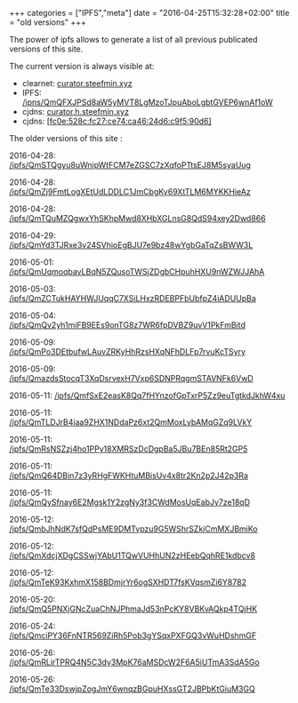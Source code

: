 +++
categories = ["IPFS","meta"]
date = "2016-04-25T15:32:28+02:00"
title = "old versions"
+++

The power of ipfs allows to generate a list of all previous publicated versions of this site. 

The current version is always visible at:

-	clearnet: [curator.steefmin.xyz](http://curator.steefmin.xyz)
-	IPFS: [/ipns/QmQFXJPSd8aW5yMVT8LgMzoTJpuAboLgbtGVEP6wnAf1oW](http://ipfs.io/ipns/QmQFXJPSd8aW5yMVT8LgMzoTJpuAboLgbtGVEP6wnAf1oW)
-	cjdns: [curator.h.steefmin.xyz](http://curator.h.steefmin.xyz)
-   cjdns: [[fc0e:528c:fc27:ce74:ca46:24d6:c9f5:90d6]](http://[fc0e:528c:fc27:ce74:ca46:24d6:c9f5:90d6]/)

The older versions of this site :

2016-04-28: [/ipfs/QmSTQgyu8uWnipWtFCM7eZGSC7zXqfoPTtsEJ8M5syaUug](http://ipfs.io/ipfs/QmSTQgyu8uWnipWtFCM7eZGSC7zXqfoPTtsEJ8M5syaUug)

2016-04-28: [/ipfs/QmZj9FmtLogXEtUdLDDLC1JmCbgKy69XtTLM6MYKKHieAz](http://ipfs.io/ipfs/QmZj9FmtLogXEtUdLDDLC1JmCbgKy69XtTLM6MYKKHieAz)

2016-04-28: [/ipfs/QmTQuMZQgwxYhSKhpMwd8XHbXGLnsG8QdS94xey2Dwd866](http://ipfs.io/ipfs/QmTQuMZQgwxYhSKhpMwd8XHbXGLnsG8QdS94xey2Dwd866)

2016-04-29: [/ipfs/QmYd3TJRxe3v24SVhioEgBJU7e9bz48wYgbGaTqZsBWW3L](http://ipfs.io/ipfs/QmYd3TJRxe3v24SVhioEgBJU7e9bz48wYgbGaTqZsBWW3L)

2016-05-01: [/ipfs/QmUqmoqbavLBqN5ZQusoTWSjZDgbCHpuhHXU9nWZWJJAhA](http://ipfs.io/ipfs/QmUqmoqbavLBqN5ZQusoTWSjZDgbCHpuhHXU9nWZWJJAhA)

2016-05-03: [/ipfs/QmZCTukHAYHWJUqqC7XSiLHxzRDEBPFbUbfpZ4iADUUpBa](http://ipfs.io/ipfs/QmZCTukHAYHWJUqqC7XSiLHxzRDEBPFbUbfpZ4iADUUpBa)

2016-05-04: [/ipfs/QmQv2yh1miFB9EEs9onTG8z7WR6fpDVBZ9uvV1PkFmBitd](http://ipfs.io/ipfs/QmQv2yh1miFB9EEs9onTG8z7WR6fpDVBZ9uvV1PkFmBitd)

2016-05-09: [/ipfs/QmPo3DEtbufwLAuvZRKyHhRzsHXqNFhDLFp7rvuKcTSyry](http://ipfs.io/ipfs/QmPo3DEtbufwLAuvZRKyHhRzsHXqNFhDLFp7rvuKcTSyry)

2016-05-09: [/ipfs/QmazdsStocqT3XqDsrvexH7Vxp6SDNPRqgmSTAVNFk6VwD](http://ipfs.io/ipfs/QmazdsStocqT3XqDsrvexH7Vxp6SDNPRqgmSTAVNFk6VwD)

2016-05-11: [/ipfs/QmfSxE2easK8Qq7fHYnzofGpTxrP5Zz9euTgtkdJkhW4xu](http://ipfs.io/ipfs/QmfSxE2easK8Qq7fHYnzofGpTxrP5Zz9euTgtkdJkhW4xu)

2016-05-11: [/ipfs/QmTLDJrB4iaa9ZHX1NDdaPz6xt2QmMoxLybAMqGZq9LVkY](http://ipfs.io/ipfs/QmTLDJrB4iaa9ZHX1NDdaPz6xt2QmMoxLybAMqGZq9LVkY)

2016-05-11: [/ipfs/QmRsNSZzj4ho1PPy18XMRSzDcDgpBa5JBu7BEn85Rt2GP5](http://ipfs.io/ipfs/QmRsNSZzj4ho1PPy18XMRSzDcDgpBa5JBu7BEn85Rt2GP5)

2016-05-11: [/ipfs/QmQ64DBin7z3yRHgFWKHtuMBisUv4x8tr2Kn2p2J42p3Ra](http://ipfs.io/ipfs/QmQ64DBin7z3yRHgFWKHtuMBisUv4x8tr2Kn2p2J42p3Ra)

2016-05-11: [/ipfs/QmQySfnay6E2Mgsk1Y2zgNy3f3CWdMosUqEabJy7ze18qD](http://ipfs.io/ipfs/QmQySfnay6E2Mgsk1Y2zgNy3f3CWdMosUqEabJy7ze18qD)

2016-05-12: [/ipfs/QmbJhNdK7sfQdPsME9DMTvpzu9G5WShrSZkjCmMXJBmiKo](http://ipfs.io/ipfs/QmbJhNdK7sfQdPsME9DMTvpzu9G5WShrSZkjCmMXJBmiKo)

2016-05-12: [/ipfs/QmXdcjXDgCSSwjYAbU1TQwVUHhUN2zHEebQqhRE1kdbcv8](http://ipfs.io/ipfs/QmXdcjXDgCSSwjYAbU1TQwVUHhUN2zHEebQqhRE1kdbcv8)

2016-05-12: [/ipfs/QmTeK93KxhmX158BDmjrYr6ogSXHDT7fsKVqsmZi6Y8782](http://ipfs.io/ipfs/QmTeK93KxhmX158BDmjrYr6ogSXHDT7fsKVqsmZi6Y8782)

2016-05-20: [/ipfs/QmQ5PNXjGNcZuaChNJPhmaJd53nPcKY8VBKvAQkp4TQjHK](http://ipfs.io/ipfs/QmQ5PNXjGNcZuaChNJPhmaJd53nPcKY8VBKvAQkp4TQjHK)

2016-05-24: [/ipfs/QmciPY36FnNTR569ZiRh5Pob3gYSqxPXFGQ3vWuHDshmGF](http://ipfs.io/ipfs/QmciPY36FnNTR569ZiRh5Pob3gYSqxPXFGQ3vWuHDshmGF)

2016-05-26: [/ipfs/QmRLirTPRQ4N5C3dy3MpK76aMSDcW2F6A5iUTmA3SdA5Go](http://ipfs.io/ipfs/QmRLirTPRQ4N5C3dy3MpK76aMSDcW2F6A5iUTmA3SdA5Go)

2016-05-26: [/ipfs/QmTe33DswjpZogJmY6wnqzBGpuHXssGT2JBPbKtGiuM3GQ](http://ipfs.io/ipfs/QmTe33DswjpZogJmY6wnqzBGpuHXssGT2JBPbKtGiuM3GQ)

